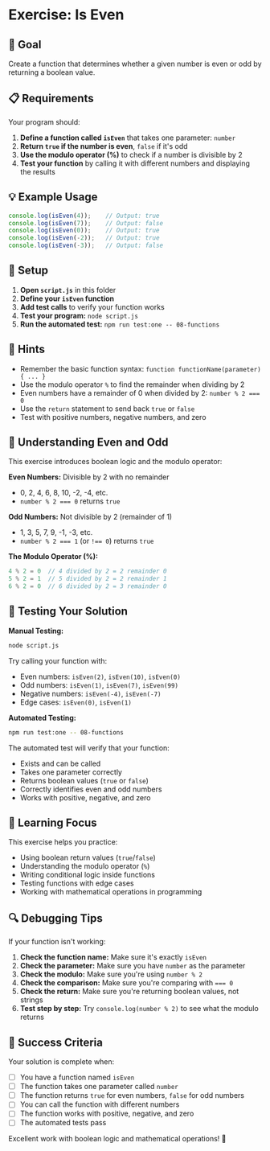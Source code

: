 # Exercise: Is Even

## 🎯 Goal

Create a function that determines whether a given number is even or odd by returning a boolean value.

## 📋 Requirements

Your program should:

1. **Define a function called `isEven`** that takes one parameter: `number`
2. **Return `true` if the number is even**, `false` if it's odd
3. **Use the modulo operator (%)** to check if a number is divisible by 2
4. **Test your function** by calling it with different numbers and displaying the results

## 💡 Example Usage

```javascript
console.log(isEven(4));    // Output: true
console.log(isEven(7));    // Output: false
console.log(isEven(0));    // Output: true
console.log(isEven(-2));   // Output: true
console.log(isEven(-3));   // Output: false
```

## 🔧 Setup

1. **Open `script.js`** in this folder
2. **Define your `isEven` function**
3. **Add test calls** to verify your function works
4. **Test your program:** `node script.js`
5. **Run the automated test:** `npm run test:one -- 08-functions`

## 💭 Hints

- Remember the basic function syntax: `function functionName(parameter) { ... }`
- Use the modulo operator `%` to find the remainder when dividing by 2
- Even numbers have a remainder of 0 when divided by 2: `number % 2 === 0`
- Use the `return` statement to send back `true` or `false`
- Test with positive numbers, negative numbers, and zero

## 🧠 Understanding Even and Odd

This exercise introduces boolean logic and the modulo operator:

**Even Numbers:** Divisible by 2 with no remainder
- 0, 2, 4, 6, 8, 10, -2, -4, etc.
- `number % 2 === 0` returns `true`

**Odd Numbers:** Not divisible by 2 (remainder of 1)
- 1, 3, 5, 7, 9, -1, -3, etc.
- `number % 2 === 1` (or `!== 0`) returns `true`

**The Modulo Operator (%):**
```javascript
4 % 2 = 0  // 4 divided by 2 = 2 remainder 0
5 % 2 = 1  // 5 divided by 2 = 2 remainder 1
6 % 2 = 0  // 6 divided by 2 = 3 remainder 0
```

## 🧪 Testing Your Solution

**Manual Testing:**
```bash
node script.js
```

Try calling your function with:
- Even numbers: `isEven(2)`, `isEven(10)`, `isEven(0)`
- Odd numbers: `isEven(1)`, `isEven(7)`, `isEven(99)`
- Negative numbers: `isEven(-4)`, `isEven(-7)`
- Edge cases: `isEven(0)`, `isEven(1)`

**Automated Testing:**
```bash
npm run test:one -- 08-functions
```

The automated test will verify that your function:
- Exists and can be called
- Takes one parameter correctly
- Returns boolean values (`true` or `false`)
- Correctly identifies even and odd numbers
- Works with positive, negative, and zero

## 🎯 Learning Focus

This exercise helps you practice:
- Using boolean return values (`true`/`false`)
- Understanding the modulo operator (`%`)
- Writing conditional logic inside functions
- Testing functions with edge cases
- Working with mathematical operations in programming

## 🔍 Debugging Tips

If your function isn't working:

1. **Check the function name:** Make sure it's exactly `isEven`
2. **Check the parameter:** Make sure you have `number` as the parameter
3. **Check the modulo:** Make sure you're using `number % 2`
4. **Check the comparison:** Make sure you're comparing with `=== 0`
5. **Check the return:** Make sure you're returning boolean values, not strings
6. **Test step by step:** Try `console.log(number % 2)` to see what the modulo returns

## 🎉 Success Criteria

Your solution is complete when:
- [ ] You have a function named `isEven`
- [ ] The function takes one parameter called `number`
- [ ] The function returns `true` for even numbers, `false` for odd numbers
- [ ] You can call the function with different numbers
- [ ] The function works with positive, negative, and zero
- [ ] The automated tests pass

Excellent work with boolean logic and mathematical operations! 🔢